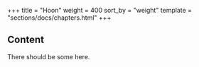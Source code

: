 +++
title = "Hoon"
weight = 400
sort_by = "weight"
template = "sections/docs/chapters.html"
+++

## Content

There should be some here.
